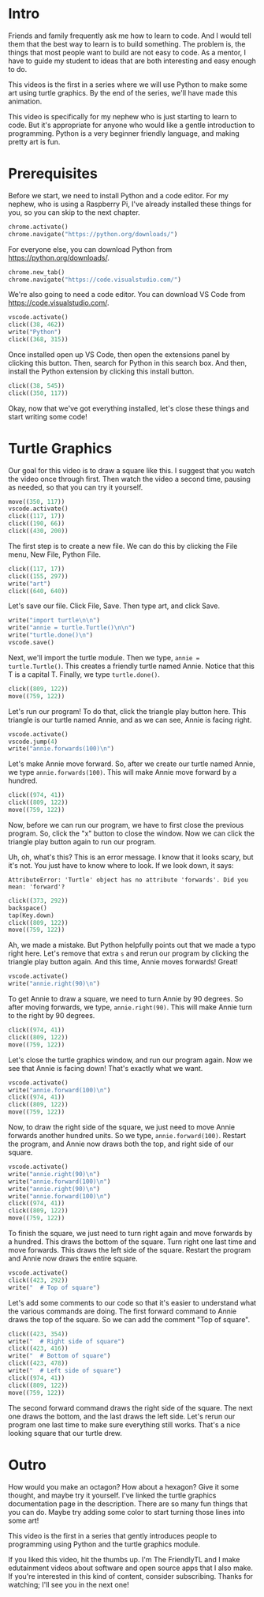 # Intro

Friends and family frequently ask me how to learn to code. And I would tell them that the best way to learn is to build something. The problem is, the things that most people want to build are not easy to code. As a mentor, I have to guide my student to ideas that are both interesting and easy enough to do.

This videos is the first in a series where we will use Python to make some art using turtle graphics. By the end of the series, we'll have made this animation.

This video is specifically for my nephew who is just starting to learn to code. But it's appropriate for anyone who would like a gentle introduction to programming. Python is a very beginner friendly language, and making pretty art is fun.

# Prerequisites

Before we start, we need to install Python and a code editor. For my nephew, who is using a Raspberry Pi, I've already installed these things for you, so you can skip to the next chapter.

```python codeanim download-python
chrome.activate()
chrome.navigate("https://python.org/downloads/")
```

For everyone else, you can download Python from https://python.org/downloads/.

```python codeanim download-vscode
chrome.new_tab()
chrome.navigate("https://code.visualstudio.com/")
```

We're also going to need a code editor. You can download VS Code from https://code.visualstudio.com/.

```python codeanim config-vscode
vscode.activate()
click((38, 462))
write("Python")
click((368, 315))
```

Once installed open up VS Code, then open the extensions panel by clicking this button. Then, search for Python in this search box. And then, install the Python extension by clicking this install button.

```python codeanim
click((38, 545))
click((350, 117))
```

Okay, now that we've got everything installed, let's close these things and start writing some code!

# Turtle Graphics

Our goal for this video is to draw a square like this. I suggest that you watch the video once through first. Then watch the video a second time, pausing as needed, so that you can try it yourself.

```python codeanim create-new-file
move((350, 117))
vscode.activate()
click((117, 17))
click((190, 66))
click((430, 200))
```

The first step is to create a new file. We can do this by clicking the File menu, New File, Python File.

```python codeanim save-file
click((117, 17))
click((155, 297))
write("art")
click((640, 640))
```

Let's save our file. Click File, Save. Then type art, and click Save.

```python codeanim import
write("import turtle\n\n")
write("annie = turtle.Turtle()\n\n")
write("turtle.done()\n")
vscode.save()
```

Next, we'll import the turtle module. Then we type, `annie = turtle.Turtle()`. This creates a friendly turtle named Annie. Notice that this T is a capital T. Finally, we type `turtle.done()`.

```python codeanim run-1
click((809, 122))
move((759, 122))
```

Let's run our program! To do that, click the triangle play button here. This triangle is our turtle named Annie, and as we can see, Annie is facing right.

```python codeanim forwards
vscode.activate()
vscode.jump(4)
write("annie.forwards(100)\n")
```

Let's make Annie move forward. So, after we create our turtle named Annie, we type `annie.forwards(100)`. This will make Annie move forward by a hundred.

```python codeanim run-2
click((974, 41))
click((809, 122))
move((759, 122))
```

Now, before we can run our program, we have to first close the previous program. So, click the "x" button to close the window. Now we can click the triangle play button again to run our program.

Uh, oh, what's this? This is an error message. I know that it looks scary, but it's not. You just have to know where to look. If we look down, it says:

```
AttributeError: 'Turtle' object has no attribute 'forwards'. Did you mean: 'forward'?
```

```python codeanim
click((373, 292))
backspace()
tap(Key.down)
click((809, 122))
move((759, 122))
```

Ah, we made a mistake. But Python helpfully points out that we made a typo right here. Let's remove that extra `s` and rerun our program by clicking the triangle play button again. And this time, Annie moves forwards! Great!

```python codeanim turn-1
vscode.activate()
write("annie.right(90)\n")
```

To get Annie to draw a square, we need to turn Annie by 90 degrees. So after moving forwards, we type, `annie.right(90)`. This will make Annie turn to the right by 90 degrees.

```python codeanim run-2
click((974, 41))
click((809, 122))
move((759, 122))
```

Let's close the turtle graphics window, and run our program again. Now we see that Annie is facing down! That's exactly what we want.

```python codeanim square
vscode.activate()
write("annie.forward(100)\n")
click((974, 41))
click((809, 122))
move((759, 122))
```

Now, to draw the right side of the square, we just need to move Annie forwards another hundred units. So we type, `annie.forward(100)`. Restart the program, and Annie now draws both the top, and right side of our square.

```python codeanim finish-square
vscode.activate()
write("annie.right(90)\n")
write("annie.forward(100)\n")
write("annie.right(90)\n")
write("annie.forward(100)\n")
click((974, 41))
click((809, 122))
move((759, 122))
```

To finish the square, we just need to turn right again and move forwards by a hundred. This draws the bottom of the square. Turn right one last time and move forwards. This draws the left side of the square. Restart the program and Annie now draws the entire square.

```python codeanim comments
vscode.activate()
click((423, 292))
write("  # Top of square")
```

Let's add some comments to our code so that it's easier to understand what the various commands are doing. The first forward command to Annie draws the top of the square. So we can add the comment "Top of square".

```python codeanim
click((423, 354))
write("  # Right side of square")
click((423, 416))
write("  # Bottom of square")
click((423, 478))
write("  # Left side of square")
click((974, 41))
click((809, 122))
move((759, 122))
```

The second forward command draws the right side of the square. The next one draws the bottom, and the last draws the left side. Let's rerun our program one last time to make sure everything still works. That's a nice looking square that our turtle drew.

# Outro

How would you make an octagon? How about a hexagon? Give it some thought, and maybe try it yourself. I've linked the turtle graphics documentation page in the description. There are so many fun things that you can do. Maybe try adding some color to start turning those lines into some art!

This video is the first in a series that gently introduces people to programming using Python and the turtle graphics module.

If you liked this video, hit the thumbs up. I'm The FriendlyTL and I make edutainment videos about software and open source apps that I also make. If you're interested in this kind of content, consider subscribing. Thanks for watching; I'll see you in the next one!
